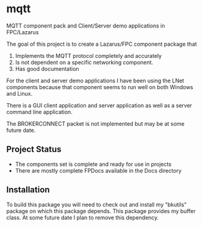 # mqtt

MQTT component pack and Client/Server demo applications in FPC/Lazarus

The goal of this project is to create a Lazarus/FPC component package that 

1. Implements the MQTT protocol completely and accurately
2. Is not dependent on a specific networking component.  
3. Has good documentation

For the client and server demo applications I have been using the LNet components because that component seems to run well on both Windows and Linux.

There is a GUI client application and server application as well as a server command line application.

The BROKERCONNECT packet is not implemented but may be at some future date.

## Project Status

 * The components set is complete and ready for use in projects 
 * There are mostly complete FPDocs available in the Docs directory

## Installation

To build this package you will need to check out and install my "bkutils" package on which this package depends. This package provides my buffer class. At some future date I plan to remove this dependency.

